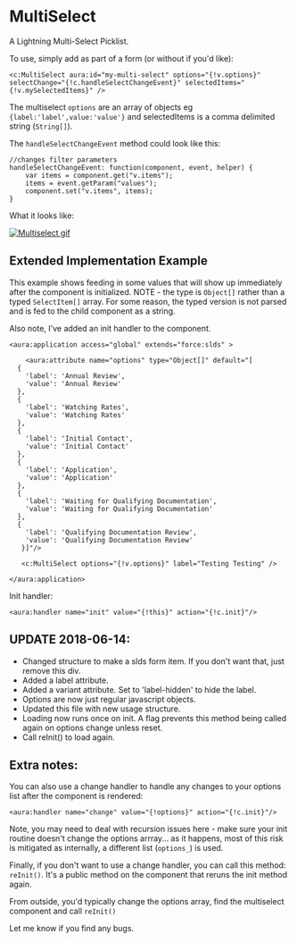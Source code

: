 # MultiSelect
A Lightning Multi-Select Picklist.

To use, simply add as part of a form (or without if you'd like):

    <c:MultiSelect aura:id="my-multi-select" options="{!v.options}" selectChange="{!c.handleSelectChangeEvent}" selectedItems="{!v.mySelectedItems}" />
    
The multiselect `options` are an array of objects eg `{label:'label',value:'value'}` and selectedItems is a comma delimited string (`String[]`).

The `handleSelectChangeEvent` method could look like this:

    //changes filter parameters
    handleSelectChangeEvent: function(component, event, helper) {
        var items = component.get("v.items");
        items = event.getParam("values");
        component.set("v.items", items);
    }


What it looks like:

[![Multiselect gif][1]][1]


## Extended Implementation Example

This example shows feeding in some values that will show up immediately after the component is initialized.
NOTE - the type is `Object[]` rather than a typed `SelectItem[]` array. For some reason, the typed version is not parsed and is fed to the child component as a string.

Also note, I've added an init handler to the component.

    <aura:application access="global" extends="force:slds" >
        
        <aura:attribute name="options" type="Object[]" default="[
      {
        'label': 'Annual Review',
        'value': 'Annual Review'
      },
      {
        'label': 'Watching Rates',
        'value': 'Watching Rates'
      },
      {
        'label': 'Initial Contact',
        'value': 'Initial Contact'
      },
      {
        'label': 'Application',
        'value': 'Application'
      },
      {
        'label': 'Waiting for Qualifying Documentation',
        'value': 'Waiting for Qualifying Documentation'
      },
      {
        'label': 'Qualifying Documentation Review',
        'value': 'Qualifying Documentation Review'
       }]"/>
        
       <c:MultiSelect options="{!v.options}" label="Testing Testing" />
    
    </aura:application>
    
Init handler:

    <aura:handler name="init" value="{!this}" action="{!c.init}"/>
    
## UPDATE 2018-06-14:
- Changed structure to make a slds form item. If you don't want that, just remove this div.
- Added a label attribute. 
- Added a variant attribute. Set to 'label-hidden' to hide the label.
- Options are now just regular javascript objects.
- Updated this file with new usage structure.
- Loading now runs once on init. A flag prevents this method being called again on options change unless reset.
- Call reInit() to load again.

    
## Extra notes:
You can also use a change handler to handle any changes to your options list after the component is rendered:

    <aura:handler name="change" value="{!options}" action="{!c.init}"/>
    
Note, you may need to deal with recursion issues here - make sure your init routine doesn't change the options arrray... as it happens, most of this risk is mitigated as internally, a different list (`options_`) is used.

Finally, if you don't want to use a change handler, you can call this method: `reInit()`. It's a public method on the component that reruns the init method again. 

From outside, you'd typically change the options array, find the multiselect component and call `reInit()`

Let me know if you find any bugs.


  [1]: http://i.imgur.com/22RPF0k.gif



